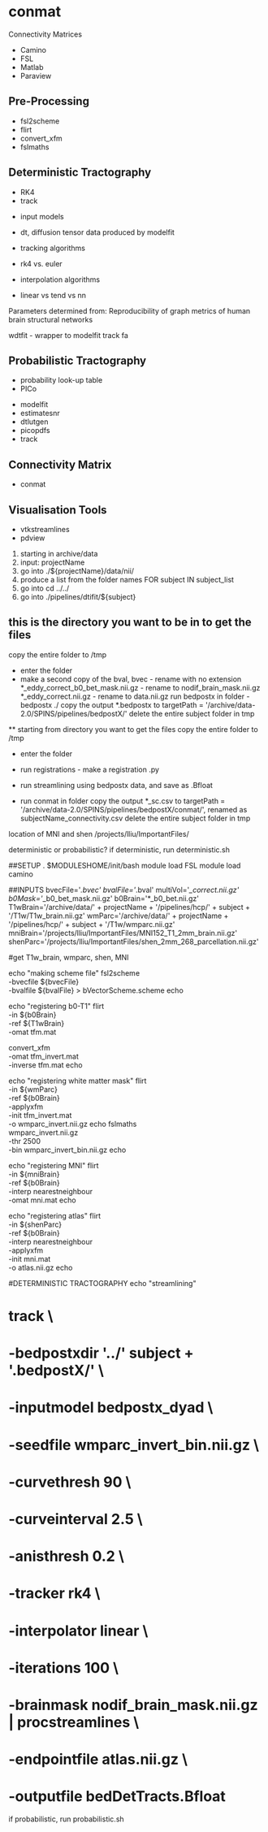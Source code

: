 # conmat
Connectivity Matrices

+ Camino
+ FSL
+ Matlab
+ Paraview

## Pre-Processing
- fsl2scheme
- flirt
- convert_xfm
- fslmaths

## Deterministic Tractography
+ RK4
+ track
- input models
- dt, diffusion tensor data produced by modelfit
- tracking algorithms
- rk4 vs. euler

- interpolation algorithms 
- linear vs tend vs nn

Parameters determined from: Reproducibility of graph metrics of human brain structural networks

wdtfit - wrapper to modelfit
track
fa


## Probabilistic Tractography
+ probability look-up table
+ PICo

- modelfit
- estimatesnr
- dtlutgen
- picopdfs
- track 


## Connectivity Matrix
- conmat

## Visualisation Tools
- vtkstreamlines
- pdview 
1. starting in archive/data
2. input: projectName
3. go into ./${projectName}/data/nii/
4. produce a list from the folder names
FOR subject IN subject_list
5. go into cd ../../
6. go into ./pipelines/dtifit/${subject}
## this is the directory you want to be in to get the files

copy the entire folder to /tmp
- enter the folder
- make a second copy of the 
bval, bvec - rename with no extension
*_eddy_correct_b0_bet_mask.nii.gz - rename to nodif_brain_mask.nii.gz
*_eddy_correct.nii.gz - rename to data.nii.gz
run bedpostx in folder - bedpostx ./
copy the output *.bedpostx to targetPath = '/archive/data-2.0/SPINS/pipelines/bedpostX/'
delete the entire subject folder in tmp


** starting from directory you want to get the files
copy the entire folder to /tmp
- enter the folder
- run registrations - make a registration .py

- run streamlining using bedpostx data, and save as .Bfloat
- run conmat in folder
copy the output *_sc.csv to targetPath = '/archive/data-2.0/SPINS/pipelines/bedpostX/conmat/', renamed as subjectName_connectivity.csv
delete the entire subject folder in tmp





location of MNI and shen
/projects/lliu/ImportantFiles/

deterministic or probabilistic?
if deterministic, run deterministic.sh



##SETUP
. $MODULESHOME/init/bash
module load FSL
module load camino

##INPUTS
bvecFile='*.bvec'
bvalFile='*.bval'
multiVol='*_correct.nii.gz'
b0Mask='*_b0_bet_mask.nii.gz'
b0Brain='*_b0_bet.nii.gz'
T1wBrain='/archive/data/' + projectName + '/pipelines/hcp/' + subject + '/T1w/T1w_brain.nii.gz'
wmParc='/archive/data/' + projectName + '/pipelines/hcp/' + subject + '/T1w/wmparc.nii.gz'
mniBrain='/projects/lliu/ImportantFiles/MNI152_T1_2mm_brain.nii.gz'
shenParc='/projects/lliu/ImportantFiles/shen_2mm_268_parcellation.nii.gz'

#get T1w_brain, wmparc, shen, MNI

echo "making scheme file"
fsl2scheme \
-bvecfile ${bvecFile} \
-bvalfile ${bvalFile} > bVectorScheme.scheme
echo

echo "registering b0-T1"
flirt \
-in ${b0Brain} \
-ref ${T1wBrain} \
-omat tfm.mat

convert_xfm \
-omat tfm_invert.mat \
-inverse tfm.mat
echo

echo "registering white matter mask"
flirt \
-in ${wmParc} \
-ref ${b0Brain} \
-applyxfm \
-init tfm_invert.mat \
-o wmparc_invert.nii.gz
echo
fslmaths \
wmparc_invert.nii.gz \
-thr 2500 \
-bin wmparc_invert_bin.nii.gz
echo

echo "registering MNI"
flirt \
-in ${mniBrain} \
-ref ${b0Brain} \
-interp nearestneighbour \
-omat mni.mat
echo

echo "registering atlas"
flirt \
-in ${shenParc} \
-ref ${b0Brain} \
-interp nearestneighbour \
-applyxfm \
-init mni.mat \
-o atlas.nii.gz
echo

#DETERMINISTIC TRACTOGRAPHY
echo "streamlining"
# track \
# -bedpostxdir '../' subject + '.bedpostX/' \
# -inputmodel bedpostx_dyad \
# -seedfile wmparc_invert_bin.nii.gz \
# -curvethresh 90 \
# -curveinterval 2.5 \
# -anisthresh 0.2 \
# -tracker rk4 \
# -interpolator linear \
# -iterations 100 \
# -brainmask nodif_brain_mask.nii.gz | procstreamlines \
# -endpointfile atlas.nii.gz \
# -outputfile bedDetTracts.Bfloat

if probabilistic, run probabilistic.sh